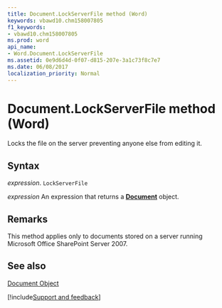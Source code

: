 ```yaml
---
title: Document.LockServerFile method (Word)
keywords: vbawd10.chm158007805
f1_keywords:
- vbawd10.chm158007805
ms.prod: word
api_name:
- Word.Document.LockServerFile
ms.assetid: 0e9d6d4d-0f07-d815-207e-3a1c73f8c7e7
ms.date: 06/08/2017
localization_priority: Normal
---
```



# Document.LockServerFile method (Word)

Locks the file on the server preventing anyone else from editing it.


## Syntax

_expression_. `LockServerFile`

 _expression_ An expression that returns a **[Document](Word.Document.md)** object.


## Remarks

This method applies only to documents stored on a server running Microsoft Office SharePoint Server 2007.


## See also


[Document Object](Word.Document.md)

[!include[Support and feedback](~/includes/feedback-boilerplate.md)]
